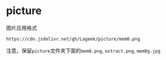 # picture

图片应用格式

```
https://cdn.jsdelivr.net/gh/Lageek/picture/mem0.png
```

注意，保留`picture`文件夹下面的`mem0.png`,  `extract.png`, `mem0g.jpg`